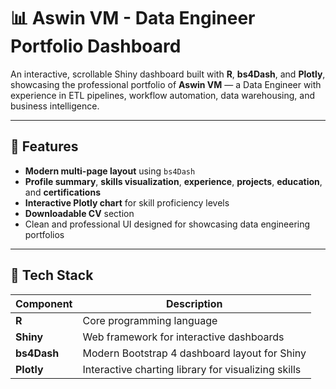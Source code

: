 # 📊 Aswin VM - Data Engineer Portfolio Dashboard

An interactive, scrollable Shiny dashboard built with **R**, **bs4Dash**, and **Plotly**, showcasing the professional portfolio of **Aswin VM** — a Data Engineer with experience in ETL pipelines, workflow automation, data warehousing, and business intelligence.

---

## 🚀 Features

- **Modern multi-page layout** using `bs4Dash`
- **Profile summary**, **skills visualization**, **experience**, **projects**, **education**, and **certifications**
- **Interactive Plotly chart** for skill proficiency levels
- **Downloadable CV** section
- Clean and professional UI designed for showcasing data engineering portfolios

---

## 🧩 Tech Stack

| Component | Description |
|------------|-------------|
| **R** | Core programming language |
| **Shiny** | Web framework for interactive dashboards |
| **bs4Dash** | Modern Bootstrap 4 dashboard layout for Shiny |
| **Plotly** | Interactive charting library for visualizing skills |

